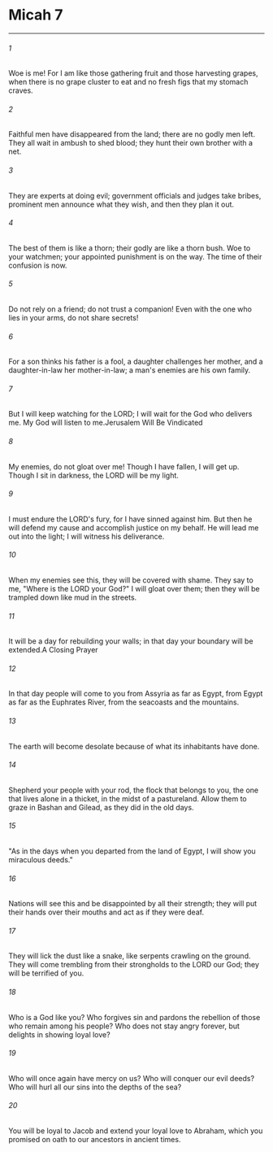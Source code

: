 # Micah 7
***



###### 1 
Woe is me! For I am like those gathering fruit and those harvesting grapes, when there is no grape cluster to eat and no fresh figs that my stomach craves. 

###### 2 
Faithful men have disappeared from the land; there are no godly men left. They all wait in ambush to shed blood; they hunt their own brother with a net. 

###### 3 
They are experts at doing evil; government officials and judges take bribes, prominent men announce what they wish, and then they plan it out. 

###### 4 
The best of them is like a thorn; their godly are like a thorn bush. Woe to your watchmen; your appointed punishment is on the way. The time of their confusion is now. 

###### 5 
Do not rely on a friend; do not trust a companion! Even with the one who lies in your arms, do not share secrets! 

###### 6 
For a son thinks his father is a fool, a daughter challenges her mother, and a daughter-in-law her mother-in-law; a man's enemies are his own family. 

###### 7 
But I will keep watching for the LORD; I will wait for the God who delivers me. My God will listen to me.Jerusalem Will Be Vindicated 

###### 8 
My enemies, do not gloat over me! Though I have fallen, I will get up. Though I sit in darkness, the LORD will be my light. 

###### 9 
I must endure the LORD's fury, for I have sinned against him. But then he will defend my cause and accomplish justice on my behalf. He will lead me out into the light; I will witness his deliverance. 

###### 10 
When my enemies see this, they will be covered with shame. They say to me, "Where is the LORD your God?" I will gloat over them; then they will be trampled down like mud in the streets. 

###### 11 
It will be a day for rebuilding your walls; in that day your boundary will be extended.A Closing Prayer 

###### 12 
In that day people will come to you from Assyria as far as Egypt, from Egypt as far as the Euphrates River, from the seacoasts and the mountains. 

###### 13 
The earth will become desolate because of what its inhabitants have done. 

###### 14 
Shepherd your people with your rod, the flock that belongs to you, the one that lives alone in a thicket, in the midst of a pastureland. Allow them to graze in Bashan and Gilead, as they did in the old days. 

###### 15 
"As in the days when you departed from the land of Egypt, I will show you miraculous deeds." 

###### 16 
Nations will see this and be disappointed by all their strength; they will put their hands over their mouths and act as if they were deaf. 

###### 17 
They will lick the dust like a snake, like serpents crawling on the ground. They will come trembling from their strongholds to the LORD our God; they will be terrified of you. 

###### 18 
Who is a God like you? Who forgives sin and pardons the rebellion of those who remain among his people? Who does not stay angry forever, but delights in showing loyal love? 

###### 19 
Who will once again have mercy on us? Who will conquer our evil deeds? Who will hurl all our sins into the depths of the sea? 

###### 20 
You will be loyal to Jacob and extend your loyal love to Abraham, which you promised on oath to our ancestors in ancient times.
